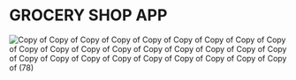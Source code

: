 # GROCERY SHOP APP

![Copy of Copy of Copy of Copy of Copy of Copy of Copy of Copy of Copy of Copy of Copy of Copy of Copy of Copy of Copy of Copy of Copy of Copy of Copy of Copy of Copy of Copy of Copy of Copy of Copy of Copy of Copy of  (78)](https://user-images.githubusercontent.com/29016489/202660948-b62c47ef-4f73-4b8c-8e0d-09c0fc297e3a.png)
